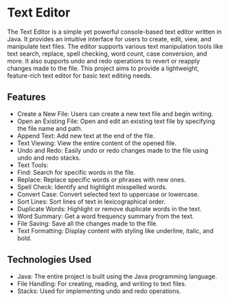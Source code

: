 # Text Editor
The Text Editor is a simple yet powerful console-based text editor written in Java. It provides an intuitive interface for users to create, edit, view, and manipulate text files. The editor supports various text manipulation tools like text search, replace, spell checking, word count, case conversion, and more. It also supports undo and redo operations to revert or reapply changes made to the file. This project aims to provide a lightweight, feature-rich text editor for basic text editing needs.

## Features
- Create a New File: Users can create a new text file and begin writing.
- Open an Existing File: Open and edit an existing text file by specifying the file name and path.
- Append Text: Add new text at the end of the file.
- Text Viewing: View the entire content of the opened file.
- Undo and Redo: Easily undo or redo changes made to the file using undo and redo stacks.
- Text Tools:
 - Find: Search for specific words in the file.
 - Replace: Replace specific words or phrases with new ones.
 - Spell Check: Identify and highlight misspelled words.
 - Convert Case: Convert selected text to uppercase or lowercase.
 - Sort Lines: Sort lines of text in lexicographical order.
 - Duplicate Words: Highlight or remove duplicate words in the text.
 - Word Summary: Get a word frequency summary from the text.
- File Saving: Save all the changes made to the file.
- Text Formatting: Display content with styling like underline, italic, and bold.

## Technologies Used
- Java: The entire project is built using the Java programming language.
- File Handling: For creating, reading, and writing to text files.
- Stacks: Used for implementing undo and redo operations.
